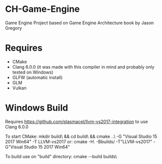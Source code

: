 # CH-Game-Engine
Game Engine Project based on Game Engine Architecture book by Jason Gregory

# Requires
* CMake
* Clang 6.0.0 (it was made with this compiler in mind and probably only tested on Windows)
* GLFW (automatic install)
* GLM
* Vulkan

# Windows Build
Requires https://github.com/plasmacel/llvm-vs2017-integration to use Clang 6.0.0

To start CMake:
mkdir build\ && cd build\ && cmake ..\ -G "Visual Studio 15 2017 Win64" -T LLVM-vs2017
or:
cmake -H. -Bbuilds/ -T"LLVM-vs2017" -G"Visual Studio 15 2017 Win64"

To build use on "build" directory:
cmake --build builds\